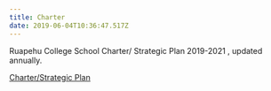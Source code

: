 ```yaml
---
title: Charter
date: 2019-06-04T10:36:47.517Z
---
```

Ruapehu College School Charter/ Strategic Plan  2019-2021 , updated annually.

[Charter/Strategic Plan](https://res.cloudinary.com/ruapehu-college/image/upload/v1567717288/Strategic_n_Charter_2019-2021_zs6luf.pdf)
